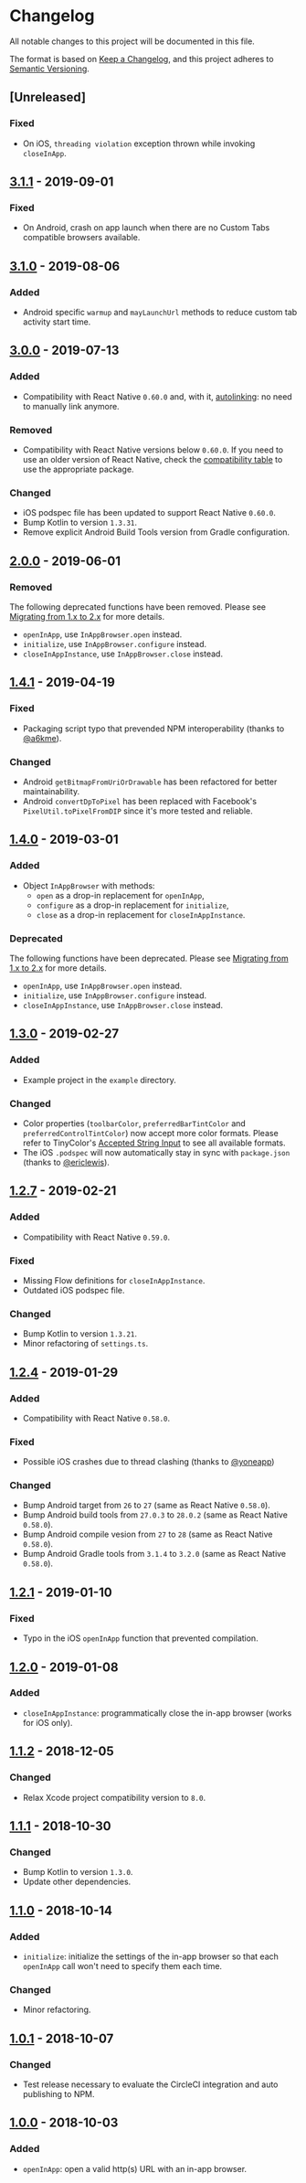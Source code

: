 # Changelog

All notable changes to this project will be documented in this file.

The format is based on [Keep a Changelog](https://keepachangelog.com/en/1.0.0/),
and this project adheres to [Semantic Versioning](https://semver.org/spec/v2.0.0.html).

## [Unreleased]
### Fixed
- On iOS, `threading violation` exception thrown while invoking `closeInApp`.

## [3.1.1] - 2019-09-01

### Fixed

- On Android, crash on app launch when there are no Custom Tabs compatible browsers available.

## [3.1.0] - 2019-08-06

### Added

- Android specific `warmup` and `mayLaunchUrl` methods to reduce custom tab activity start time.

## [3.0.0] - 2019-07-13

### Added

- Compatibility with React Native `0.60.0` and, with it, [autolinking](https://github.com/react-native-community/cli/blob/master/docs/autolinking.md): no need to manually link anymore.

### Removed

- Compatibility with React Native versions below `0.60.0`. If you need to use an older version of React Native, check the [compatibility table](https://github.com/matei-radu/react-native-in-app-browser#compatibility) to use the appropriate package.

### Changed

- iOS podspec file has been updated to support React Native `0.60.0`.
- Bump Kotlin to version `1.3.31`.
- Remove explicit Android Build Tools version from Gradle configuration.

## [2.0.0] - 2019-06-01

### Removed

The following deprecated functions have been removed. Please see
[Migrating from 1.x to 2.x](https://github.com/matt-block/react-native-in-app-browser/wiki/Migrating-from-1.x-to-2.x) for more details.

- `openInApp`, use `InAppBrowser.open` instead.
- `initialize`, use `InAppBrowser.configure` instead.
- `closeInAppInstance`, use `InAppBrowser.close` instead.

## [1.4.1] - 2019-04-19

### Fixed

- Packaging script typo that prevended NPM interoperability (thanks to [@a6kme](https://github.com/a6kme)).

### Changed

- Android `getBitmapFromUriOrDrawable` has been refactored for better maintainability.
- Android `convertDpToPixel` has been replaced with Facebook's `PixelUtil.toPixelFromDIP` since it's more tested and reliable.

## [1.4.0] - 2019-03-01

### Added

- Object `InAppBrowser` with methods:
  - `open` as a drop-in replacement for `openInApp`,
  - `configure` as a drop-in replacement for `initialize`,
  - `close` as a drop-in replacement for `closeInAppInstance`.

### Deprecated

The following functions have been deprecated. Please see
[Migrating from 1.x to 2.x](https://github.com/matt-block/react-native-in-app-browser/wiki/Migrating-from-1.x-to-2.x) for more details.

- `openInApp`, use `InAppBrowser.open` instead.
- `initialize`, use `InAppBrowser.configure` instead.
- `closeInAppInstance`, use `InAppBrowser.close` instead.

## [1.3.0] - 2019-02-27

### Added

- Example project in the `example` directory.

### Changed

- Color properties (`toolbarColor`, `preferredBarTintColor` and `preferredControlTintColor`) now
  accept more color formats. Please refer to TinyColor's [Accepted String Input](https://github.com/bgrins/TinyColor#accepted-string-input) to see all available formats.
- The iOS `.podspec` will now automatically stay in sync with `package.json` (thanks to [@ericlewis](https://github.com/ericlewis)).

## [1.2.7] - 2019-02-21

### Added

- Compatibility with React Native `0.59.0`.

### Fixed

- Missing Flow definitions for `closeInAppInstance`.
- Outdated iOS podspec file.

### Changed

- Bump Kotlin to version `1.3.21`.
- Minor refactoring of `settings.ts`.

## [1.2.4] - 2019-01-29

### Added

- Compatibility with React Native `0.58.0`.

### Fixed

- Possible iOS crashes due to thread clashing (thanks to [@yoneapp](https://github.com/yoneapp))

### Changed

- Bump Android target from `26` to `27` (same as React Native `0.58.0`).
- Bump Android build tools from `27.0.3` to `28.0.2` (same as React Native `0.58.0`).
- Bump Android compile vesion from `27` to `28` (same as React Native `0.58.0`).
- Bump Android Gradle tools from `3.1.4` to `3.2.0` (same as React Native `0.58.0`).

## [1.2.1] - 2019-01-10

### Fixed

- Typo in the iOS `openInApp` function that prevented compilation.

## [1.2.0] - 2019-01-08

### Added

- `closeInAppInstance`: programmatically close the in-app browser (works for iOS only).

## [1.1.2] - 2018-12-05

### Changed

- Relax Xcode project compatibility version to `8.0`.

## [1.1.1] - 2018-10-30

### Changed

- Bump Kotlin to version `1.3.0`.
- Update other dependencies.

## [1.1.0] - 2018-10-14

### Added

- `initialize`: initialize the settings of the in-app browser so that each `openInApp` call won't need to specify them each time.

### Changed

- Minor refactoring.

## [1.0.1] - 2018-10-07

### Changed

- Test release necessary to evaluate the CircleCI integration and auto publishing to NPM.

## [1.0.0] - 2018-10-03

### Added

- `openInApp`: open a valid http(s) URL with an in-app browser.

[3.1.1]: https://github.com/matt-block/react-native-in-app-browser/compare/v3.1.0...v3.1.1
[3.1.0]: https://github.com/matt-block/react-native-in-app-browser/compare/v3.0.0...v3.1.0
[3.0.0]: https://github.com/matt-block/react-native-in-app-browser/compare/v2.0.0...v3.0.0
[2.0.0]: https://github.com/matt-block/react-native-in-app-browser/compare/v1.4.1...v2.0.0
[1.4.1]: https://github.com/matt-block/react-native-in-app-browser/compare/v1.4.0...v1.4.1
[1.4.0]: https://github.com/matt-block/react-native-in-app-browser/compare/v1.3.0...v1.4.0
[1.3.0]: https://github.com/matt-block/react-native-in-app-browser/compare/v1.2.7...v1.3.0
[1.2.7]: https://github.com/matt-block/react-native-in-app-browser/compare/v1.2.4...v1.2.7
[1.2.4]: https://github.com/matt-block/react-native-in-app-browser/compare/v1.2.1...v1.2.4
[1.2.1]: https://github.com/matt-block/react-native-in-app-browser/compare/v1.2.0...v1.2.1
[1.2.0]: https://github.com/matt-block/react-native-in-app-browser/compare/v1.1.2...v1.2.0
[1.1.2]: https://github.com/matt-block/react-native-in-app-browser/compare/v1.1.1...v1.1.2
[1.1.1]: https://github.com/matt-block/react-native-in-app-browser/compare/v1.1.0...v1.1.1
[1.1.0]: https://github.com/matt-block/react-native-in-app-browser/compare/v1.0.1...v1.1.0
[1.0.1]: https://github.com/matt-block/react-native-in-app-browser/compare/v1.0.0...v1.0.1
[1.0.0]: https://github.com/matt-block/react-native-in-app-browser/compare/f06ef51f19295b73f8b51a8ba21932bf87fcb4a8...v1.0.0
